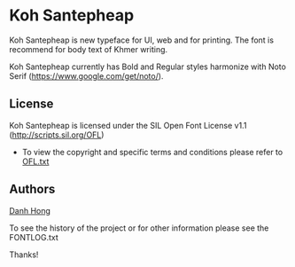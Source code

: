 ﻿Koh Santepheap
======================


Koh Santepheap is new typeface for UI, web and for printing. The font is recommend for body text of Khmer writing.

Koh Santepheap currently has Bold and Regular styles harmonize with Noto Serif (<https://www.google.com/get/noto/>).

## License


Koh Santepheap is licensed under the SIL Open Font License v1.1 (<http://scripts.sil.org/OFL>)


- To view the copyright and specific terms and conditions please refer to [OFL.txt](https://github.com/danhhong/KohSantepheap/blob/master/LICENSE_OFL.txt)




## Authors

[Danh Hong](http://www.nextspell.com)

To see the history of the project or for other information please see the FONTLOG.txt 



Thanks!
